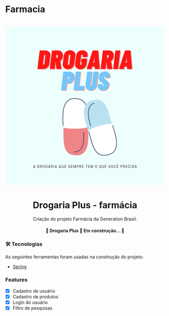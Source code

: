 # Farmacia

<h1 align="center">
  <img alt="Logo" title="#Logo" src="certificate.png" />
</h1>

<h1 align="center">Drogaria Plus - farmácia</h1>
<p align="center">Criação do projeto Farmácia da Generation Brasil.</p>

<h4 align="center"> 
	🚧  Drogaria Plus 🚀 Em construção...  🚧
</h4>

### 🛠 Tecnologias

As seguintes ferramentas foram usadas na construção do projeto:

- [Spring](https://start.spring.io/)

### Features

- [x] Cadastro de usuário
- [x] Cadastro de produtos
- [x] Login do usuário
- [x] Filtro de pesquisas 
